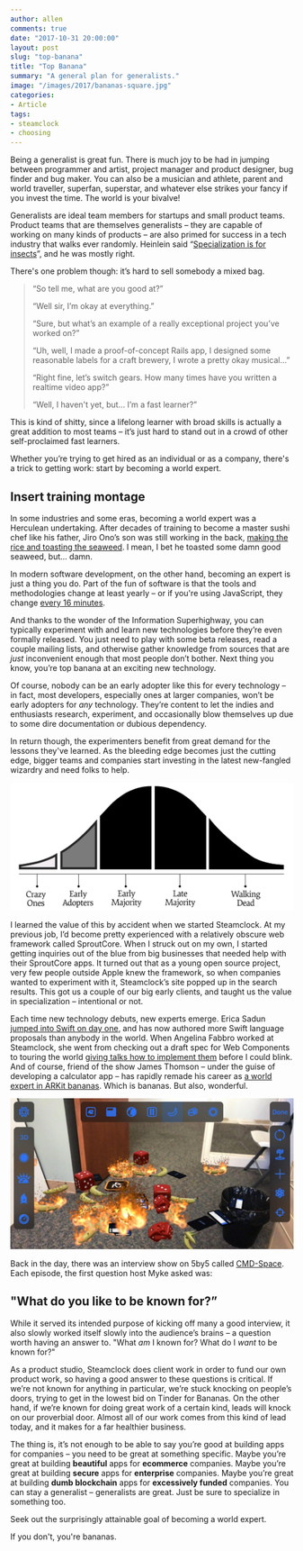 ```yaml
---
author: allen
comments: true
date: "2017-10-31 20:00:00"
layout: post
slug: "top-banana"
title: "Top Banana"
summary: "A general plan for generalists."
image: "/images/2017/bananas-square.jpg"
categories:
- Article
tags:
- steamclock
- choosing
---
```


Being a generalist is great fun. There is much joy to be had in jumping between programmer and artist, project manager and product designer, bug finder and bug maker. You can also be a musician and athlete, parent and world traveller, superfan, superstar, and whatever else strikes your fancy if you invest the time. The world is your bivalve!

Generalists are ideal team members for startups and small product teams. Product teams that are themselves generalists &ndash; they are capable of working on many kinds of products &ndash; are also primed for success in a tech industry that walks ever randomly. Heinlein said “[Specialization is for insects](http://www.elise.com/quotes/heinlein_-_specialization_is_for_insects)”, and he was mostly right. 

There's one problem though: it’s hard to sell somebody a mixed bag.

> “So tell me, what are you good at?”
>
> “Well sir, I’m okay at everything.”
>
> “Sure, but what’s an example of a really exceptional project you’ve worked on?”
>
> “Uh, well, I made a proof-of-concept Rails app, I designed some reasonable labels for a craft brewery, I wrote a pretty okay musical...”
>
> “Right fine, let’s switch gears. How many times have you written a realtime video app?”
>
> “Well, I haven't yet, but... I’m a fast learner?”

This is kind of shitty, since a lifelong learner with broad skills is actually a great addition to most teams &ndash; it’s just hard to stand out in a crowd of other self-proclaimed fast learners.

Whether you’re trying to get hired as an individual or as a company, there's a trick to getting work: start by becoming a world expert.

## Insert training montage

In some industries and some eras, becoming a world expert was a Herculean undertaking. After decades of training to become a master sushi chef like his father, Jiro Ono’s son was still working in the back, [making the rice and toasting the seaweed](https://www.youtube.com/watch?v=xO8QonDtFJQ). I mean, I bet he toasted some damn good seaweed, but... damn.

In modern software development, on the other hand, becoming an expert is just a thing you do. Part of the fun of software is that the tools and methodologies change at least yearly &ndash; or if you're using JavaScript, they change [every 16 minutes](https://www.youtube.com/watch?v=xO8QonDtFJQ).

And thanks to the wonder of the Information Superhighway, you can typically experiment with and learn new technologies before they’re even formally released. You just need to play with some beta releases, read a couple mailing lists, and otherwise gather knowledge from sources that are *just* inconvenient enough that most people don’t bother. Next thing you know, you’re top banana at an exciting new technology.

Of course, nobody can be an early adopter like this for every technology &ndash; in fact, most developers, especially ones at larger companies, won’t be early adopters for *any* technology. They’re content to let the indies and enthusiasts research, experiment, and occasionally blow themselves up due to some dire documentation or dubious dependency.

In return though, the experimenters benefit from great demand for the lessons they've learned. As the bleeding edge becomes just the cutting edge, bigger teams and companies start investing in the latest new-fangled wizardry and need folks to help.

<img src='/images/2017/adoption-curve.png'>

I learned the value of this by accident when we started Steamclock. At my previous job, I’d become pretty experienced with a relatively obscure web framework called SproutCore. When I struck out on my own, I started getting inquiries out of the blue from big businesses that needed help with their SproutCore apps. It turned out that as a young open source project, very few people outside Apple knew the framework, so when companies wanted to experiment with it, Steamclock’s site popped up in the search results. This got us a couple of our big early clients, and taught us the value in specialization &ndash; intentional or not.

Each time new technology debuts, new experts emerge. Erica Sadun [jumped into Swift on day one](http://ericasadun.com/2014/06/03/accessing-command-line-swift/), and has now authored more Swift language proposals than anybody in the world. When Angelina Fabbro worked at Steamclock, she went from checking out a draft spec for Web Components to touring the world [giving talks how to implement them](https://www.youtube.com/watch?v=JNjnv-Gcpnw) before I could blink. And of course, friend of the show James Thomson &ndash; under the guise of developing a calculator app &ndash; has rapidly remade his career as [a world expert in ARKit bananas](https://www.macstories.net/reviews/pcalcs-delightfully-insane-about-screen/). Which is bananas. But also, wonderful.

<img src='/images/2017/pcalc.jpg'>

Back in the day, there was an interview show on 5by5 called [CMD-Space](https://www.relay.fm/cmdspace). Each episode, the first question host Myke asked was:

## "What do you like to be known for?”

While it served its intended purpose of kicking off many a good interview, it also slowly worked itself slowly into the audience’s brains &ndash; a question worth having an answer to. "What *am* I known for? What do I *want* to be known for?"

As a product studio, Steamclock does client work in order to fund our own product work, so having a good answer to these questions is critical. If we’re not known for anything in particular, we’re stuck knocking on people’s doors, trying to get in the lowest bid on Tinder for Bananas. On the other hand, if we’re known for doing great work of a certain kind, leads will knock on our proverbial door. Almost all of our work comes from this kind of lead today, and it makes for a far healthier business.

The thing is, it’s not enough to be able to say you’re good at building apps for companies &ndash; you need to be great at something specific. Maybe you’re great at building **beautiful** apps for **ecommerce** companies. Maybe you’re great at building **secure** apps for **enterprise** companies. Maybe you’re great at building **dumb blockchain** apps for **excessively funded** companies. You can stay a generalist &ndash; generalists are great. Just be sure to specialize in something too.

Seek out the surprisingly attainable goal of becoming a world expert.

If you don't, you're bananas.


